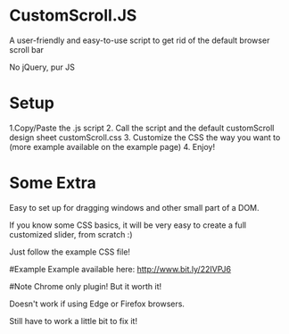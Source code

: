 # CustomScroll.JS
A user-friendly and easy-to-use script to get rid of the default browser scroll bar

No jQuery, pur JS

# Setup
1.Copy/Paste the .js script 
2. Call the script and the default customScroll design sheet customScroll.css
3. Customize the CSS the way you want to (more example available on the example page)
4. Enjoy!

# Some Extra
Easy to set up for dragging windows and other small part of a DOM.

If you know some CSS basics, it will be very easy to create a full customized slider, from scratch :) 

Just follow the example CSS file!

#Example
Example available here: http://www.bit.ly/22IVPJ6

#Note
Chrome only plugin! But it worth it!

Doesn't work if using Edge or Firefox browsers. 

Still have to work a little bit to fix it!
